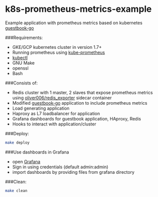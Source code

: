 # k8s-prometheus-metrics-example
Example application with prometheus metrics based on kubernetes [guestbook-go](https://github.com/kubernetes/kubernetes/tree/master/examples/guestbook-go)

###Requirements:
* GKE/GCP kubernetes cluster in version 1.7+
* Running prometheus using [kube-prometheus](https://github.com/coreos/prometheus-operator/tree/master/contrib/kube-prometheus)
* [kubectl](https://kubernetes.io/docs/tasks/tools/install-kubectl/)
* GNU Make
* openssl
* Bash

###Consists of:
* Redis cluster with 1 master, 2 slaves that expose prometheus metrics using [oliver006/redis_exporter](https://github.com/oliver006/redis_exporter) sidecar container
* Modified [guestbook-go](https://github.com/kubernetes/kubernetes/tree/master/examples/guestbook-go) application to include prometheus metrics
* Load generating application
* Haproxy as L7 loadbalancer for application
* Grafana dashboards for guestbook application, HAproxy, Redis
* Hooks to interact with application/cluster

###Deploy:
```bash
make deploy
```

###Use dashboards in Grafana
* open [Grafana](http://localhost:8001/api/v1/proxy/namespaces/monitoring/services/grafana:3000)
* Sign in using credentials (default admin:admin)
* import dashboards by providing files from grafana directory


###Clean:
```bash
make clean
```

